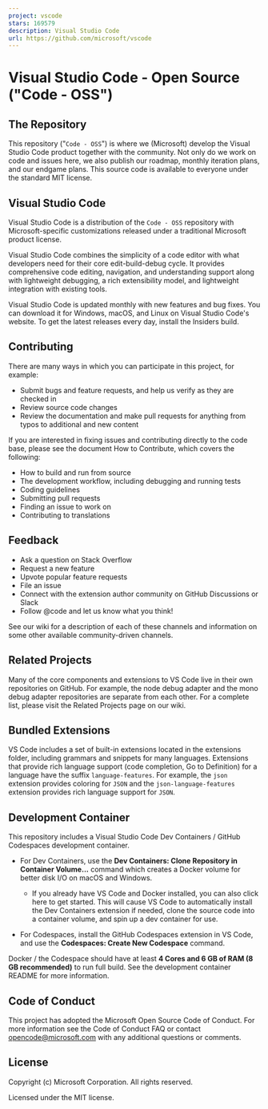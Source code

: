 ```yaml
---
project: vscode
stars: 169579
description: Visual Studio Code
url: https://github.com/microsoft/vscode
---
```


Visual Studio Code - Open Source ("Code - OSS")
===============================================

The Repository
--------------

This repository ("`Code - OSS`") is where we (Microsoft) develop the Visual Studio Code product together with the community. Not only do we work on code and issues here, we also publish our roadmap, monthly iteration plans, and our endgame plans. This source code is available to everyone under the standard MIT license.

Visual Studio Code
------------------

Visual Studio Code is a distribution of the `Code - OSS` repository with Microsoft-specific customizations released under a traditional Microsoft product license.

Visual Studio Code combines the simplicity of a code editor with what developers need for their core edit-build-debug cycle. It provides comprehensive code editing, navigation, and understanding support along with lightweight debugging, a rich extensibility model, and lightweight integration with existing tools.

Visual Studio Code is updated monthly with new features and bug fixes. You can download it for Windows, macOS, and Linux on Visual Studio Code's website. To get the latest releases every day, install the Insiders build.

Contributing
------------

There are many ways in which you can participate in this project, for example:

-   Submit bugs and feature requests, and help us verify as they are checked in
-   Review source code changes
-   Review the documentation and make pull requests for anything from typos to additional and new content

If you are interested in fixing issues and contributing directly to the code base, please see the document How to Contribute, which covers the following:

-   How to build and run from source
-   The development workflow, including debugging and running tests
-   Coding guidelines
-   Submitting pull requests
-   Finding an issue to work on
-   Contributing to translations

Feedback
--------

-   Ask a question on Stack Overflow
-   Request a new feature
-   Upvote popular feature requests
-   File an issue
-   Connect with the extension author community on GitHub Discussions or Slack
-   Follow @code and let us know what you think!

See our wiki for a description of each of these channels and information on some other available community-driven channels.

Related Projects
----------------

Many of the core components and extensions to VS Code live in their own repositories on GitHub. For example, the node debug adapter and the mono debug adapter repositories are separate from each other. For a complete list, please visit the Related Projects page on our wiki.

Bundled Extensions
------------------

VS Code includes a set of built-in extensions located in the extensions folder, including grammars and snippets for many languages. Extensions that provide rich language support (code completion, Go to Definition) for a language have the suffix `language-features`. For example, the `json` extension provides coloring for `JSON` and the `json-language-features` extension provides rich language support for `JSON`.

Development Container
---------------------

This repository includes a Visual Studio Code Dev Containers / GitHub Codespaces development container.

-   For Dev Containers, use the **Dev Containers: Clone Repository in Container Volume...** command which creates a Docker volume for better disk I/O on macOS and Windows.
    
    -   If you already have VS Code and Docker installed, you can also click here to get started. This will cause VS Code to automatically install the Dev Containers extension if needed, clone the source code into a container volume, and spin up a dev container for use.
-   For Codespaces, install the GitHub Codespaces extension in VS Code, and use the **Codespaces: Create New Codespace** command.
    

Docker / the Codespace should have at least **4 Cores and 6 GB of RAM (8 GB recommended)** to run full build. See the development container README for more information.

Code of Conduct
---------------

This project has adopted the Microsoft Open Source Code of Conduct. For more information see the Code of Conduct FAQ or contact opencode@microsoft.com with any additional questions or comments.

License
-------

Copyright (c) Microsoft Corporation. All rights reserved.

Licensed under the MIT license.
